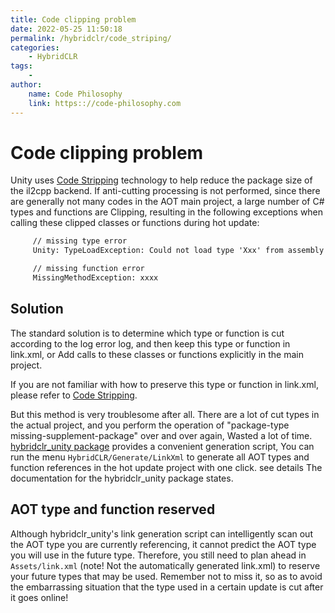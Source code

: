 ```yaml
---
title: Code clipping problem
date: 2022-05-25 11:50:18
permalink: /hybridclr/code_striping/
categories:
    - HybridCLR
tags:
    -
author:
    name: Code Philosophy
    link: https:://code-philosophy.com
---
```


# Code clipping problem

Unity uses [Code Stripping](https://docs.unity3d.com/Manual/ManagedCodeStripping.html) technology to help reduce the package size of the il2cpp backend. If anti-cutting processing is not performed, since there are generally not many codes in the AOT main project, a large number of C# types and functions are
Clipping, resulting in the following exceptions when calling these clipped classes or functions during hot update:

```txt
     // missing type error
     Unity: TypeLoadException: Could not load type 'Xxx' from assembly 'yyy'

     // missing function error
     MissingMethodException: xxxx
```

## Solution

The standard solution is to determine which type or function is cut according to the log error log, and then keep this type or function in link.xml, or
Add calls to these classes or functions explicitly in the main project.

If you are not familiar with how to preserve this type or function in link.xml, please refer to [Code Stripping](https://docs.unity3d.com/Manual/ManagedCodeStripping.html).

But this method is very troublesome after all. There are a lot of cut types in the actual project, and you perform the operation of "package-type missing-supplement-package" over and over again,
Wasted a lot of time. [hybridclr_unity package](/hybridclr/hybridclr_unity/) provides a convenient generation script,
You can run the menu `HybridCLR/Generate/LinkXml` to generate all AOT types and function references in the hot update project with one click. see details
The documentation for the hybridclr_unity package states.

## AOT type and function reserved

Although hybridclr_unity's link generation script can intelligently scan out the AOT type you are currently referencing, it cannot predict the AOT type you will use in the future
type. Therefore, you still need to plan ahead in `Assets/link.xml` (note! Not the automatically generated link.xml) to reserve your future
types that may be used. Remember not to miss it, so as to avoid the embarrassing situation that the type used in a certain update is cut after it goes online!